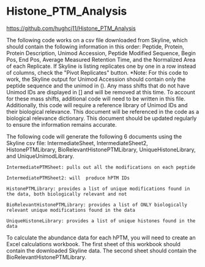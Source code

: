 # Histone_PTM_Analysis
https://github.com/hughcj11/Histone_PTM_Analysis

The following code works on a csv file downloaded from Skyline, which should contain the following information in this order: Peptide, Protein, Protein Description, Unimod Accession, Peptide Modified Sequence, Begin Pos, End Pos, Average Measured Retention Time, and the Normalized Area of each Replicate. If Skyline is listing replicates one by one in a row instead of columns, check the "Pivot Replicates" button.
    *Note: For this code to work, the Skyline output for Unimod Accession should contain only the peptide sequence and the unimod in (). Any mass shifts that do not have Unimod IDs are displayed in [] and will be removed at this time. To account for these mass shifts, additional code will need to be written in this file.
Additionally, this code will require a reference library of Unimod IDs and their biological relevance. This document will be referenced in the code as a biological relevance dictionary. This document should be updated regularly to ensure the information remains accurate.

The following code will generate the following 6 documents using the Skyline csv file: IntermediateSheet, IntermediateSheet2, HistonePTMLibrary, BioRelevantHistonePTMLibrary, UniqueHistoneLibrary, and UniqueUnimodLibrary.
    
    IntermediatePTMSheet: pulls out all the modifications on each peptide
    
    IntermediatePTMSheet2: will  produce hPTM IDs

    HistonePTMLibrary: provides a list of unique modifications found in the data, both biologically relevant and not

    BioRelevantHistonePTMLibrary: provides a list of ONLY biologically relevant unique modifications found in the data

    UniqueHistoneLibrary: provides a list of unique histones found in the data

To calculate the abundance data for each hPTM, you will need to create an Excel calculations workbook. The first sheet of this workbook should contain the downloaded Skyline data. The second sheet should contain the BioRelevantHistonePTMLibrary.